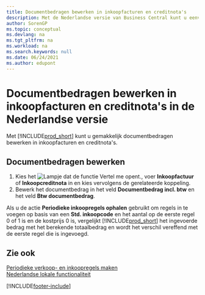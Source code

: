 ```yaml
---
title: Documentbedragen bewerken in inkoopfacturen en creditnota's
description: Met de Nederlandse versie van Business Central kunt u eenvoudig documentbedragen in inkoopfacturen en creditnota's bewerken.
author: SorenGP
ms.topic: conceptual
ms.devlang: na
ms.tgt_pltfrm: na
ms.workload: na
ms.search.keywords: null
ms.date: 06/24/2021
ms.author: edupont
---
```

# <a name="edit-document-amounts-in-purchase-invoices-and-credit-memos-in-the-dutch-version" />Documentbedragen bewerken in inkoopfacturen en creditnota's in de Nederlandse versie
Met [!INCLUDE[prod_short](../../includes/prod_short.md)] kunt u gemakkelijk documentbedragen bewerken in inkoopfacturen en creditnota's.  

## <a name="to-edit-document-amounts" />Documentbedragen bewerken

1.  Kies het ![Lampje dat de functie Vertel me opent.](../../media/ui-search/search_small.png "Vertel me wat u wilt doen"), voer **Inkoopfactuur** of **Inkoopcreditnota** in en kies vervolgens de gerelateerde koppeling.  
2.  Bewerk het documentbedrag in het veld **Documentbedrag incl. btw** en het veld **Btw documentbedrag**.  

Als u de actie **Periodieke inkoopregels ophalen** gebruikt om regels in te voegen op basis van een **Std. inkoopcode** en het aantal op de eerste regel 0 of 1 is en de kostprijs 0 is, vergelijkt [!INCLUDE[prod_short](../../includes/prod_short.md)] het ingevoerde bedrag met het berekende totaalbedrag en wordt het verschil vereffend met de eerste regel die is ingevoegd. 

## <a name="see-also" />Zie ook
[Periodieke verkoop- en inkoopregels maken](../../sales-how-work-standard-lines.md)   
[Nederlandse lokale functionaliteit](netherlands-local-functionality.md)


[!INCLUDE[footer-include](../../includes/footer-banner.md)]
